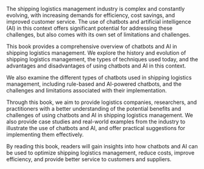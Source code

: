 

The shipping logistics management industry is complex and constantly evolving, with increasing demands for efficiency, cost savings, and improved customer service. The use of chatbots and artificial intelligence (AI) in this context offers significant potential for addressing these challenges, but also comes with its own set of limitations and challenges.

This book provides a comprehensive overview of chatbots and AI in shipping logistics management. We explore the history and evolution of shipping logistics management, the types of techniques used today, and the advantages and disadvantages of using chatbots and AI in this context.

We also examine the different types of chatbots used in shipping logistics management, including rule-based and AI-powered chatbots, and the challenges and limitations associated with their implementation.

Through this book, we aim to provide logistics companies, researchers, and practitioners with a better understanding of the potential benefits and challenges of using chatbots and AI in shipping logistics management. We also provide case studies and real-world examples from the industry to illustrate the use of chatbots and AI, and offer practical suggestions for implementing them effectively.

By reading this book, readers will gain insights into how chatbots and AI can be used to optimize shipping logistics management, reduce costs, improve efficiency, and provide better service to customers and suppliers.
